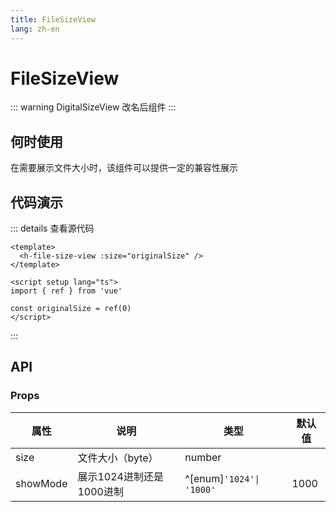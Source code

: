 ```yaml
---
title: FileSizeView
lang: zh-en
---
```

# FileSizeView

::: warning
DigitalSizeView 改名后组件
:::


## 何时使用

在需要展示文件大小时，该组件可以提供一定的兼容性展示

## 代码演示

<div>
  <h-file-size-view :size="originalSize" />
</div>

<script setup lang="ts">
import { ref } from 'vue'
const originalSize = ref(0)
</script>

::: details 查看源代码

```vue
<template>
  <h-file-size-view :size="originalSize" />
</template>

<script setup lang="ts">
import { ref } from 'vue'

const originalSize = ref(0)
</script>

```

:::

## API

### Props

| 属性     | 说明                     | 类型                      | 默认值 |
| -------- | ------------------------ | ------------------------- | ------ |
| size     | 文件大小（byte）         | number                    |        |
| showMode | 展示1024进制还是1000进制 | ^[enum]`'1024'\| '1000'` | 1000   |
